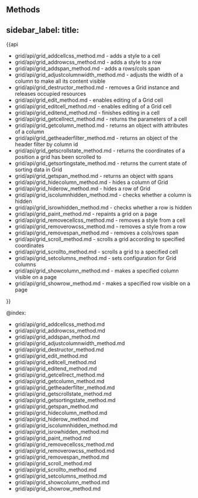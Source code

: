 Methods
---
sidebar_label: 
title: 
---          

{{api

- grid/api/grid_addcellcss_method.md - adds a style to a cell
- grid/api/grid_addrowcss_method.md - adds a style to a row
- grid/api/grid_addspan_method.md - adds a rows/cols span
- grid/api/grid_adjustcolumnwidth_method.md - adjusts the width of a column to make all its content visible
- grid/api/grid_destructor_method.md - removes a Grid instance and releases occupied resources
- grid/api/grid_edit_method.md - enables editing of a Grid cell
- grid/api/grid_editcell_method.md - enables editing of a Grid cell
- grid/api/grid_editend_method.md - finishes editing in a cell
- grid/api/grid_getcellrect_method.md - returns the parameters of a cell
- grid/api/grid_getcolumn_method.md - returns an object with attributes of a column
- grid/api/grid_getheaderfilter_method.md - returns an object of the header filter by column id
- grid/api/grid_getscrollstate_method.md - returns the coordinates of a position a grid has been scrolled to
- grid/api/grid_getsortingstate_method.md - returns the current state of sorting data in Grid
- grid/api/grid_getspan_method.md - returns an object with spans
- grid/api/grid_hidecolumn_method.md - hides a column of Grid
- grid/api/grid_hiderow_method.md - hides a row of Grid
- grid/api/grid_iscolumnhidden_method.md - checks whether a column is hidden
- grid/api/grid_isrowhidden_method.md - checks whether a row is hidden
- grid/api/grid_paint_method.md - repaints a grid on a page
- grid/api/grid_removecellcss_method.md - removes a style from a cell
- grid/api/grid_removerowcss_method.md - removes a style from a row
- grid/api/grid_removespan_method.md - removes a cols/rows span
- grid/api/grid_scroll_method.md - scrolls a grid according to specified coordinates
- grid/api/grid_scrollto_method.md - scrolls a grid to a specified cell
- grid/api/grid_setcolumns_method.md - sets configuration for Grid columns
- grid/api/grid_showcolumn_method.md - makes a specified column visible on a page
- grid/api/grid_showrow_method.md - makes a specified row visible on a page

}}

@index:
- grid/api/grid_addcellcss_method.md
- grid/api/grid_addrowcss_method.md
- grid/api/grid_addspan_method.md
- grid/api/grid_adjustcolumnwidth_method.md
- grid/api/grid_destructor_method.md
- grid/api/grid_edit_method.md
- grid/api/grid_editcell_method.md
- grid/api/grid_editend_method.md
- grid/api/grid_getcellrect_method.md
- grid/api/grid_getcolumn_method.md
- grid/api/grid_getheaderfilter_method.md
- grid/api/grid_getscrollstate_method.md
- grid/api/grid_getsortingstate_method.md
- grid/api/grid_getspan_method.md
- grid/api/grid_hidecolumn_method.md
- grid/api/grid_hiderow_method.md
- grid/api/grid_iscolumnhidden_method.md
- grid/api/grid_isrowhidden_method.md
- grid/api/grid_paint_method.md
- grid/api/grid_removecellcss_method.md
- grid/api/grid_removerowcss_method.md
- grid/api/grid_removespan_method.md
- grid/api/grid_scroll_method.md
- grid/api/grid_scrollto_method.md
- grid/api/grid_setcolumns_method.md
- grid/api/grid_showcolumn_method.md
- grid/api/grid_showrow_method.md
